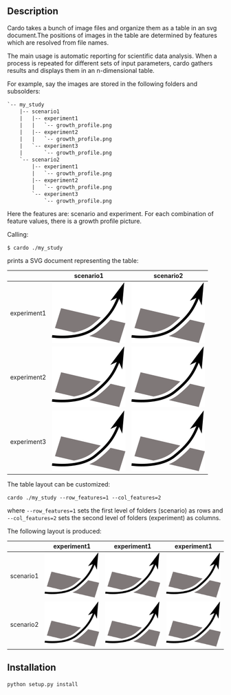 Description
-----------

Cardo takes a bunch of image files and organize them as a table in an svg
document.The positions of images in the table are determined by features
which are resolved from file names.

The main usage is automatic reporting for scientific data analysis.
When a process is repeated for different sets of input parameters, cardo
gathers results and displays them in an n-dimensional table.

For example, say the images are stored in the following folders
and subsolders:
```
`-- my_study
    |-- scenario1
    |   |-- experiment1
    |   |   `-- growth_profile.png
    |   |-- experiment2
    |   |   `-- growth_profile.png
    |   `-- experiment3
    |       `-- growth_profile.png
    `-- scenario2
        |-- experiment1
        |   `-- growth_profile.png
        |-- experiment2
        |   `-- growth_profile.png
        `-- experiment3
            `-- growth_profile.png
```

Here the features are: scenario and experiment. For each combination of feature
values, there is a growth profile picture.

Calling:

    $ cardo ./my_study

prints a SVG document representing the table:

|              |       scenario1           |     scenario2             |  
|:------------:|:-------------------------:|:-------------------------:|
| experiment1  | ![growth_profile][growth] | ![growth_profile][growth] |
| experiment2  | ![growth_profile][growth] | ![growth_profile][growth] |
| experiment3  | ![growth_profile][growth] | ![growth_profile][growth] |

[growth]: https://github.com/thomas-vincent/cardo/blob/master/doc/images/growth.png

The table layout can be customized:
```{r, engine='shell', count_lines}
cardo ./my_study --row_features=1 --col_features=2
```
where `--row_features=1` sets the first level of folders (scenario) as rows
and `--col_features=2` sets the second level of folders (experiment) as columns.

The following layout is produced:

|              |       experiment1         |     experiment1           |     experiment1           |  
|:------------:|:-------------------------:|:-------------------------:|:-------------------------:|
| scenario1    | ![growth_profile][growth] | ![growth_profile][growth] | ![growth_profile][growth] |
| scenario2    | ![growth_profile][growth] | ![growth_profile][growth] | ![growth_profile][growth] |
             
             
Installation
------------

```{r, engine='shell', count_lines}
python setup.py install
```
